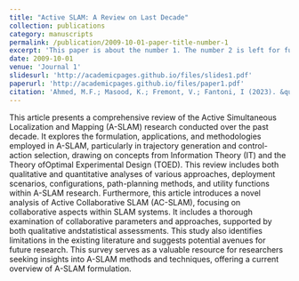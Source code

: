 ```yaml
---
title: "Active SLAM: A Review on Last Decade"
collection: publications
category: manuscripts
permalink: /publication/2009-10-01-paper-title-number-1
excerpt: 'This paper is about the number 1. The number 2 is left for future work.'
date: 2009-10-01
venue: 'Journal 1'
slidesurl: 'http://academicpages.github.io/files/slides1.pdf'
paperurl: 'http://academicpages.github.io/files/paper1.pdf'
citation: 'Ahmed, M.F.; Masood, K.; Fremont, V.; Fantoni, I (2023). &quot;Active SLAM: A Review on Last Decade.&quot; <i>Sensors</i>. 23,8097.'
---
```



 This article presents a comprehensive review of the Active Simultaneous Localization
 and Mapping (A-SLAM) research conducted over the past decade. It explores the formulation,
 applications, and methodologies employed in A-SLAM, particularly in trajectory generation and
 control-action selection, drawing on concepts from Information Theory (IT) and the Theory ofOptimal
 Experimental Design (TOED). This review includes both qualitative and quantitative analyses of
 various approaches, deployment scenarios, configurations, path-planning methods, and utility
 functions within A-SLAM research. Furthermore, this article introduces a novel analysis of Active
 Collaborative SLAM (AC-SLAM), focusing on collaborative aspects within SLAM systems. It includes
 a thorough examination of collaborative parameters and approaches, supported by both qualitative
 andstatistical assessments. This study also identifies limitations in the existing literature and suggests
 potential avenues for future research. This survey serves as a valuable resource for researchers seeking
 insights into A-SLAM methods and techniques, offering a current overview of A-SLAM formulation.